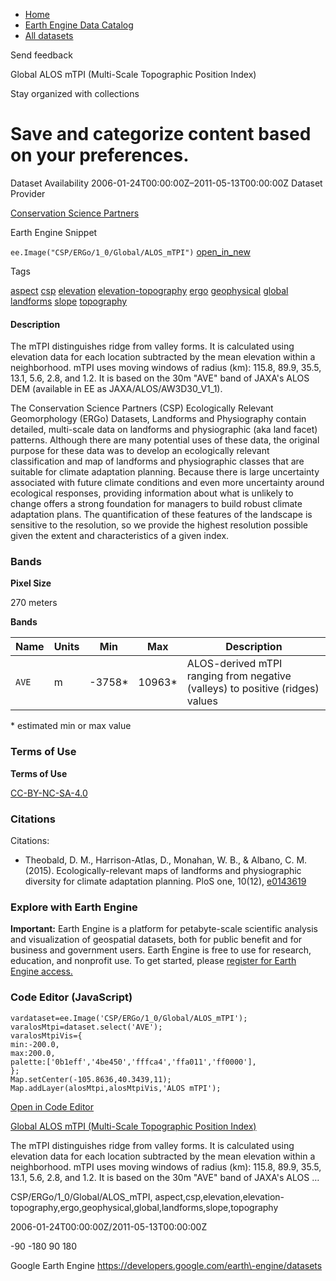 



* [Home](https://developers.google.com/)
* [Earth Engine Data Catalog](https://developers.google.com/earth-engine/datasets)
* [All datasets](https://developers.google.com/earth-engine/datasets/catalog)





 
 
 Send feedback
 
 

Global ALOS mTPI (Multi\-Scale Topographic Position Index)


 
 Stay organized with collections
 

 
 Save and categorize content based on your preferences.
============================================================================================================================================================








Dataset Availability
2006\-01\-24T00:00:00Z–2011\-05\-13T00:00:00Z
Dataset Provider


[Conservation Science Partners](https://www.csp-inc.org/)



Earth Engine Snippet


`ee.Image("CSP/ERGo/1_0/Global/ALOS_mTPI")` 
[open\_in\_new](https://code.earthengine.google.com/?scriptPath=Examples:Datasets/CSP/CSP_ERGo_1_0_Global_ALOS_mTPI)





Tags


[aspect](/earth-engine/datasets/tags/aspect)
[csp](/earth-engine/datasets/tags/csp)
[elevation](/earth-engine/datasets/tags/elevation)
[elevation\-topography](/earth-engine/datasets/tags/elevation-topography)
[ergo](/earth-engine/datasets/tags/ergo)
[geophysical](/earth-engine/datasets/tags/geophysical)
[global](/earth-engine/datasets/tags/global)
[landforms](/earth-engine/datasets/tags/landforms)
[slope](/earth-engine/datasets/tags/slope)
[topography](/earth-engine/datasets/tags/topography)








#### Description



The mTPI distinguishes ridge from valley forms. It is calculated using
elevation data for each location subtracted by the mean elevation within a
neighborhood. mTPI uses moving windows of radius (km): 115\.8, 89\.9, 35\.5,
13\.1, 5\.6, 2\.8, and 1\.2\. It is based on the 30m "AVE" band of JAXA's ALOS
DEM (available in EE as JAXA/ALOS/AW3D30\_V1\_1\).


The Conservation Science Partners (CSP) Ecologically Relevant Geomorphology
(ERGo) Datasets, Landforms and Physiography contain detailed, multi\-scale
data on landforms and physiographic (aka land facet) patterns. Although
there are many potential uses of these data, the original purpose for these
data was to develop an ecologically relevant classification and map of
landforms and physiographic classes that are suitable for climate adaptation
planning. Because there is large uncertainty associated with future climate
conditions and even more uncertainty around ecological responses, providing
information about what is unlikely to change offers a strong foundation for
managers to build robust climate adaptation plans. The quantification of
these features of the landscape is sensitive to the resolution, so we
provide the highest resolution possible given the extent and characteristics
of a given index.





### Bands



**Pixel Size**
  
270 meters



**Bands**




| Name | Units | Min | Max | Description |
| --- | --- | --- | --- | --- |
| `AVE` | m | \-3758\* | 10963\* | ALOS\-derived mTPI ranging from negative (valleys) to positive (ridges) values |


 \* estimated min or max value


### Terms of Use


**Terms of Use**


[CC\-BY\-NC\-SA\-4\.0](https://spdx.org/licenses/CC-BY-NC-SA-4.0.html)




### Citations



Citations:
* Theobald, D. M., Harrison\-Atlas, D., Monahan, W. B., \& Albano, C. M.
(2015\). Ecologically\-relevant maps of landforms and physiographic diversity
for climate adaptation planning. PloS one, 10(12\),
[e0143619](https://journals.plos.org/plosone/article?id=10.1371/journal.pone.0143619)





### Explore with Earth Engine


**Important:** 
 Earth Engine is a platform for petabyte\-scale scientific analysis and visualization of
 geospatial datasets, both for public benefit and for business and government users.
 Earth Engine is free to use for research, education, and nonprofit use. To get started, please
 [register for Earth Engine access.](https://console.cloud.google.com/earth-engine)



### Code Editor (JavaScript)



```
vardataset=ee.Image('CSP/ERGo/1_0/Global/ALOS_mTPI');
varalosMtpi=dataset.select('AVE');
varalosMtpiVis={
min:-200.0,
max:200.0,
palette:['0b1eff','4be450','fffca4','ffa011','ff0000'],
};
Map.setCenter(-105.8636,40.3439,11);
Map.addLayer(alosMtpi,alosMtpiVis,'ALOS mTPI');
```



[Open in Code Editor](https://code.earthengine.google.com/?scriptPath=Examples:Datasets/CSP/CSP_ERGo_1_0_Global_ALOS_mTPI)


[Global ALOS mTPI (Multi\-Scale Topographic Position Index)](/earth-engine/datasets/catalog/CSP_ERGo_1_0_Global_ALOS_mTPI)

The mTPI distinguishes ridge from valley forms. It is calculated using elevation data for each location subtracted by the mean elevation within a neighborhood. mTPI uses moving windows of radius (km): 115\.8, 89\.9, 35\.5, 13\.1, 5\.6, 2\.8, and 1\.2\. It is based on the 30m "AVE" band of JAXA's ALOS …

 CSP/ERGo/1\_0/Global/ALOS\_mTPI,
 aspect,csp,elevation,elevation\-topography,ergo,geophysical,global,landforms,slope,topography

2006\-01\-24T00:00:00Z/2011\-05\-13T00:00:00Z



 \-90 \-180 90 180
 



Google Earth Engine
https://developers.google.com/earth\-engine/datasets








